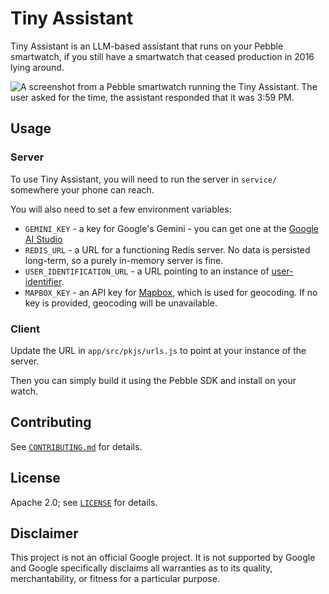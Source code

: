 # Tiny Assistant

Tiny Assistant is an LLM-based assistant that runs on your Pebble smartwatch,
if you still have a smartwatch that ceased production in 2016 lying around.

![A screenshot from a Pebble smartwatch running the Tiny Assistant. The user asked for the time, the assistant responded that it was 3:59 PM.](./docs/screenshot.png)

## Usage

### Server

To use Tiny Assistant, you will need to run the server in `service/` somewhere
your phone can reach.

You will also need to set a few environment variables:

- `GEMINI_KEY` - a key for Google's Gemini - you can get one at the
  [Google AI Studio](https://aistudio.google.com)
- `REDIS_URL` - a URL for a functioning Redis server. No data is persisted
  long-term, so a purely in-memory server is fine.
- `USER_IDENTIFICATION_URL` - a URL pointing to an instance of
  [user-identifier](https://github.com/pebble-dev/user-identifier).
- `MAPBOX_KEY` - an API key for [Mapbox](https://www.mapbox.com), which is
  used for geocoding. If no key is provided, geocoding will be unavailable.

### Client

Update the URL in `app/src/pkjs/urls.js` to point at your instance of the
server.

Then you can simply build it using the Pebble SDK and install on your watch.

## Contributing

See [`CONTRIBUTING.md`](CONTRIBUTING.md) for details.

## License

Apache 2.0; see [`LICENSE`](LICENSE) for details.

## Disclaimer

This project is not an official Google project. It is not supported by
Google and Google specifically disclaims all warranties as to its quality,
merchantability, or fitness for a particular purpose.
  
